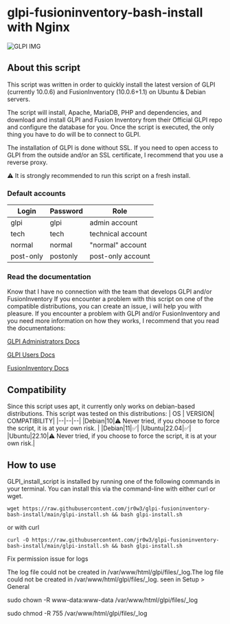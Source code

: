 # glpi-fusioninventory-bash-install with Nginx

 <img alt="GLPI IMG" src="https://glpi-project.org/wp-content/uploads/2022/01/assets-2.png">

## About this script

This script was written in order to quickly install the latest version of GLPI (currently 10.0.6) and FusionInventory (10.0.6+1.1) on Ubuntu & Debian servers.

The script will install, Apache, MariaDB, PHP and dependencies, and download and install GLPI and Fusion Inventory from their Official GLPI repo and configure the database for you.
Once the script is executed, the only thing you have to do will be to connect to GLPI.

The installation of GLPI is done without SSL. If you need to open access to GLPI from the outside and/or an SSL certificate, I recommend that you use a reverse proxy.

⚠️ It is strongly recommended to run this script on a fresh install.

### Default accounts
| Login | Password | Role |
|--|--|--|
glpi|glpi|admin account
tech|tech|technical account
normal|normal|"normal" account
post-only|postonly|post-only account

### Read the documentation
Know that I have no connection with the team that develops GLPI and/or FusionInventory
If you encounter a problem with this script on one of the compatible distributions, you can create an issue, i will help you with pleasure.
If you encounter a problem with GLPI and/or FusionInventory and you need more information on how they works, I recommend that you read the documentations:

[GLPI Administrators Docs](https://glpi-install.readthedocs.io/)

[GLPI Users Docs](https://glpi-user-documentation.readthedocs.io/)

[FusionInventory Docs](https://documentation.fusioninventory.org/)

## Compatibility
Since this script uses apt, it currently only works on debian-based distributions.
This script was tested on this distributions:
| OS | VERSION| COMPATIBILITY|
|--|--|--|
|Debian|10|⚠️ Never tried, if you choose to force the script, it is at your own risk. |
|Debian|11|✅|
|Ubuntu|22.04|✅|
|Ubuntu|22.10|⚠️ Never tried, if you choose to force the script, it is at your own risk.|


## How to use
GLPI_install_script is installed by running one of the following commands in your terminal. You can install this via the command-line with either curl or wget.

    wget https://raw.githubusercontent.com/jr0w3/glpi-fusioninventory-bash-install/main/glpi-install.sh && bash glpi-install.sh
or with curl

    curl -O https://raw.githubusercontent.com/jr0w3/glpi-fusioninventory-bash-install/main/glpi-install.sh && bash glpi-install.sh



Fix permission issue for logs

The log file could not be created in /var/www/html/glpi/files/_log.The log file could not be created in /var/www/html/glpi/files/_log. seen in Setup > General


sudo chown -R www-data:www-data /var/www/html/glpi/files/_log

sudo chmod -R 755 /var/www/html/glpi/files/_log

